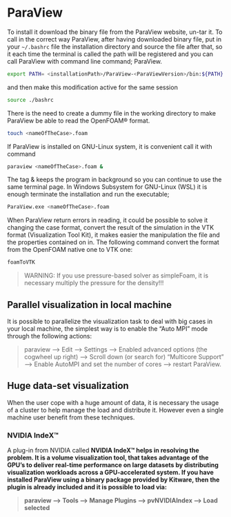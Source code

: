 # ParaView

To install it download the binary file from the ParaView website, un-tar
it. To call in the correct way ParaView, after having downloaded binary
file, put in your ```~/.bashrc``` file the installation directory and source
the file after that, so it each time the terminal is called the path
will be registered and you can call ParaView with command line command;
ParaView.

```sh
export PATH= <installationPath>/ParaView-<ParaViewVersion>/bin:${PATH}
```
and then make this modification active for the same session
```sh
source ./bashrc
```
There is the need to create a dummy file in the working directory to
make ParaView be able to read the OpenFOAM® format.

```sh
touch <nameOfTheCase>.foam
```
If ParaView is installed on GNU-Linux system, it is convenient call it with command

```sh
paraview <nameOfTheCase>.foam &
```

The tag & keeps the program in background so you can continue to use the
same terminal page. In Windows Subsystem for GNU-Linux (WSL) it is enough
terminate the installation and run the executable;

```sh
ParaView.exe <nameOfTheCase>.foam
```
When ParaView return errors in reading, it could be possible to solve it
changing the case format, convert the result of the simulation in the VTK
format (Visualization Tool Kit), it makes easier the manipulation the file and the
properties contained on in. The following command convert the format from the
OpenFOAM native one to VTK one:

```sh
foamToVTK
```

> WARNING: If you use pressure-based solver as simpleFoam, it is
necessary multiply the pressure for the density\!\!\!

## Parallel visualization in local machine

It is possible to parallelize the visualization task to deal with big
cases in your local machine, the simplest way is to enable the “Auto
MPI” mode through the following actions:

> paraview --> Edit --> Settings --> Enabled advanced options (the cogwheel up right) -->  Scroll down (or search for) “Multicore Support” --> Enable AutoMPI and set the number of cores --> restart ParaView.

## Huge data-set visualization
When the user cope with a huge amount of data, it is necessary the usage of a cluster to help manage 
the load and distribute it. However even a single machine user benefit from these techniques.

### NVIDIA IndeX™
A plug-in from NVIDIA called <b> NVIDIA IndeX™ <b/> helps in resolving the problem.
It is a volume visualization tool, that takes advantage of the GPU’s to deliver real-time performance 
on large datasets by distributing visualization workloads across a GPU-accelerated system.
If you have installed ParaView using a binary package provided by Kitware, then the plugin
is already included and it is possible to load via:

> paraview --> Tools --> Manage Plugins --> pvNVIDIAIndex --> Load selected
<!--  Script to show the footer   -->
<html>
<script
    src="https://code.jquery.com/jquery-3.3.1.js"
    integrity="sha256-2Kok7MbOyxpgUVvAk/HJ2jigOSYS2auK4Pfzbm7uH60="
    crossorigin="anonymous">
</script>
<script>
$(function(){
  $("#footer").load("../footers/footer_first_level_depth.html");
});
</script>
<body>
<div id="footer"></div>
</body>
</html>
